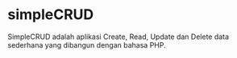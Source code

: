 # simpleCRUD
SimpleCRUD adalah aplikasi Create, Read, Update dan Delete data sederhana yang dibangun dengan bahasa PHP.
